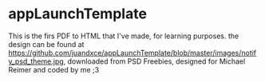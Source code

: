 # appLaunchTemplate
This is the firs PDF to HTML that I've made, for learning purposes.
the design can be found at https://github.com/juandxce/appLaunchTemplate/blob/master/images/notify_psd_theme.jpg, downloaded from PSD Freebies, designed for Michael Reimer and coded by me ;3
